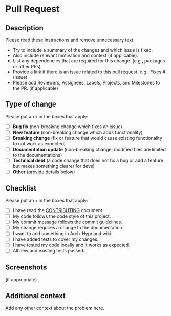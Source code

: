 # Pull Request

## Description

Please read these instructions and remove unnecessary text.

- Try to include a summary of the changes and which issue is fixed.
- Also include relevant motivation and context (if applicable).
- List any dependencies that are required for this change. (e.g., packages or other PRs)
- Provide a link if there is an issue related to this pull request. e.g., Fixes # (issue)
- Please add Reviewers, Assignees, Labels, Projects, and Milestones to the PR. (if applicable)

## Type of change

Please put an `x` in the boxes that apply:

- [ ] **Bug fix** (non-breaking change which fixes an issue)
- [ ] **New feature** (non-breaking change which adds functionality)
- [ ] **Breaking change** (fix or feature that would cause existing functionality to not work as expected)
- [ ] **Documentation update** (non-breaking change; modified files are limited to the documentations)
- [ ] **Technical debt** (a code change that does not fix a bug or add a feature but makes something clearer for devs)
- [ ] **Other** (provide details below)

## Checklist

Please put an `x` in the boxes that apply:

- [ ] I have read the [CONTRIBUTING](https://github.com/svglan/hypr/blob/main/CONTRIBUTING.md) document.
- [ ] My code follows the code style of this project.
- [ ] My commit message follows the [commit guidelines](https://github.com/svglan/hypr/blob/main/CONTRIBUTING.md#git-commit-messages).
- [ ] My change requires a change to the documentation.
- [ ] I want to add something in Arch-Hyprland wiki.
- [ ] I have added tests to cover my changes.
- [ ] I have tested my code locally and it works as expected.
- [ ] All new and existing tests passed.

## Screenshots

(if appropriate)

## Additional context

Add any other context about the problem here.
